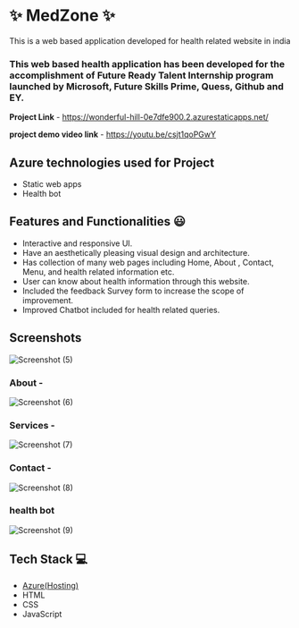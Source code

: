 
# ✨  MedZone ✨

This is a web based application developed for health related website in india

### This web based health application has been developed for the accomplishment of Future Ready Talent Internship program launched by Microsoft, Future Skills Prime, Quess, Github and EY.


**Project Link** - https://wonderful-hill-0e7dfe900.2.azurestaticapps.net/

**project demo video link** -  https://youtu.be/csjt1qoPGwY

## Azure technologies used for Project

- Static web apps
- Health bot

## Features and Functionalities 😃

- Interactive and responsive UI.
- Have an aesthetically pleasing visual design and architecture.
- Has collection of many web pages including Home, About , Contact, Menu, and health related information etc.
- User can know about health information through this website.
- Included the feedback Survey form to increase the scope of improvement.
- Improved Chatbot included for health related queries.

## Screenshots



   ![Screenshot (5)](https://user-images.githubusercontent.com/126402413/232741587-bf5789e6-5c91-496b-a36a-623546a62746.png)


### About  -

![Screenshot (6)](https://user-images.githubusercontent.com/126402413/232741707-b91e10a6-ca60-4a48-afa0-901c16144c1f.png)


### Services -

![Screenshot (7)](https://user-images.githubusercontent.com/126402413/232741757-67b9e9f8-c1d5-431b-9127-fef814c5906e.png)


### Contact  -

![Screenshot (8)](https://user-images.githubusercontent.com/126402413/232741814-f14caf2a-9e0e-409a-896e-ade051719f6f.png)


### health bot


![Screenshot (9)](https://user-images.githubusercontent.com/126402413/232741864-af746f0c-2945-481b-9d7d-f2797c521919.png)



## Tech Stack 💻

- [Azure(Hosting)](https://azure.microsoft.com/en-in/features/azure-portal/)
- HTML
- CSS
- JavaScript
